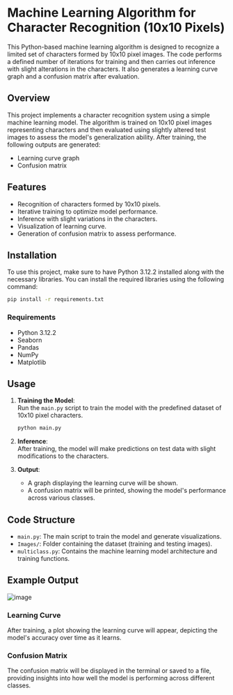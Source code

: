 # Machine Learning Algorithm for Character Recognition (10x10 Pixels)

This Python-based machine learning algorithm is designed to recognize a limited set of characters formed by 10x10 pixel images. The code performs a defined number of iterations for training and then carries out inference with slight alterations in the characters. It also generates a learning curve graph and a confusion matrix after evaluation.

## Overview

This project implements a character recognition system using a simple machine learning model. The algorithm is trained on 10x10 pixel images representing characters and then evaluated using slightly altered test images to assess the model's generalization ability. After training, the following outputs are generated:
- Learning curve graph
- Confusion matrix

## Features
- Recognition of characters formed by 10x10 pixels.
- Iterative training to optimize model performance.
- Inference with slight variations in the characters.
- Visualization of learning curve.
- Generation of confusion matrix to assess performance.

## Installation

To use this project, make sure to have Python 3.12.2 installed along with the necessary libraries. You can install the required libraries using the following command:

```bash
pip install -r requirements.txt
```

### Requirements
- Python 3.12.2
- Seaborn
- Pandas
- NumPy
- Matplotlib

## Usage

1. **Training the Model**:  
   Run the `main.py` script to train the model with the predefined dataset of 10x10 pixel characters.

   ```bash
   python main.py
   ```

2. **Inference**:  
   After training, the model will make predictions on test data with slight modifications to the characters.

3. **Output**:  
   - A graph displaying the learning curve will be shown.
   - A confusion matrix will be printed, showing the model's performance across various classes.

## Code Structure

- `main.py`: The main script to train the model and generate visualizations.
- `Images/`: Folder containing the dataset (training and testing images).
- `multiclass.py`: Contains the machine learning model architecture and training functions.

## Example Output

![image](https://github.com/user-attachments/assets/a5738769-d99d-4c3c-a5b9-220da5689268)

### Learning Curve

After training, a plot showing the learning curve will appear, depicting the model's accuracy over time as it learns.

### Confusion Matrix

The confusion matrix will be displayed in the terminal or saved to a file, providing insights into how well the model is performing across different classes.
